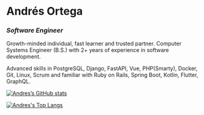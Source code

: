 # Andrés Ortega 
### *Software Engineer*

Growth-minded individual, fast learner and trusted partner. Computer Systems Engineer (B.S.) with 2+ years of experience in software development.

Advanced skills in PostgreSQL, Django, FastAPI, Vue, PHP(Smarty), Docker, Git, Linux, Scrum and familiar with Ruby on Rails, Spring Boot, Kotlin, Flutter, GraphQL.

[![Andres’s GitHub stats](https://github-readme-stats.vercel.app/api?username=aortegaf)](https://github.com/aortegaf)

[![Andres's Top Langs](https://github-readme-stats.vercel.app/api/top-langs/?username=aortegaf&layout=compact)](https://github.com/aortegaf)
